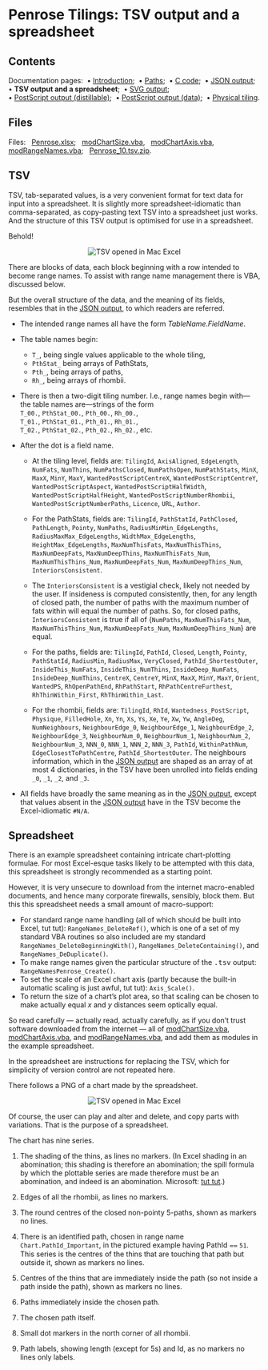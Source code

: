 # Penrose Tilings: TSV output and a spreadsheet #

## Contents ##

Documentation pages:&nbsp; 
&bull;&nbsp;[Introduction](introduction.md);&nbsp; 
&bull;&nbsp;[Paths](paths.md);&nbsp; 
&bull;&nbsp;[C&nbsp;code](c.md);&nbsp; 
&bull;&nbsp;[JSON&nbsp;output](json.md);&nbsp; 
&bull;&nbsp;**TSV&nbsp;output&nbsp;and&nbsp;a&nbsp;spreadsheet**;&nbsp; 
&bull;&nbsp;[SVG&nbsp;output](svg.md);&nbsp; 
&bull;&nbsp;[PostScript&nbsp;output&nbsp;(distillable)](postscript_distillable.md);&nbsp; 
&bull;&nbsp;[PostScript&nbsp;output&nbsp;(data)](postscript_data.md);&nbsp; 
&bull;&nbsp;[Physical&nbsp;tiling](physical_tiling.md).


## Files ##

Files:&nbsp;&nbsp; 
[Penrose.xlsx](../data/Penrose.xlsx);&nbsp;&nbsp; 
[modChartSize.vba](../vba/modChartSize.vba),&nbsp;&nbsp; 
[modChartAxis.vba](../vba/modChartAxis.vba),&nbsp;&nbsp; 
[modRangeNames.vba](../vba/modRangeNames.vba);&nbsp;&nbsp; 
[Penrose_10.tsv.zip](../data/Penrose_10.tsv.zip).

## TSV ##

TSV, tab-separated values, is a very convenient format for text data for input into a spreadsheet. 
It is slightly more spreadsheet-idiomatic than comma-separated, as copy-pasting text TSV into a spreadsheet just works. 
And the structure of this TSV output is optimised for use in a spreadsheet.

Behold!

<div align="center">

![TSV opened in Mac Excel](../images/Penrose_tsv.png)

</div>

There are blocks of data, each block beginning with a row intended to become range names. 
To assist with range name management there is VBA, discussed below. 

But the overall structure of the data, and the meaning of its fields, resembles that in the [JSON&nbsp;output](json.md), to which readers are referred. 

* The intended range names all have the form *TableName*.*FieldName*.

* The table names begin:
    - `T_`, being single values applicable to the whole tiling,
    - `PthStat_` being arrays of PathStats,
    - `Pth_`, being arrays of paths,
    - `Rh_`, being arrays of rhombii.

* There is then a two-digit tiling number. I.e., range names begin with&mdash;the table names are&mdash;strings of the form<br>`T_00.`, `PthStat_00.`, `Pth_00.`, `Rh_00.`,<br>`T_01.`, `PthStat_01.`, `Pth_01.`, `Rh_01.`,<br>`T_02.`, `PthStat_02.`, `Pth_02.`, `Rh_02.`, etc.

* After the dot is a field name. 

    - At the tiling level, fields are: `TilingId`, `AxisAligned`, `EdgeLength`, `NumFats`, `NumThins`, `NumPathsClosed`, `NumPathsOpen`, `NumPathStats`, `MinX`, `MaxX`, `MinY`, `MaxY`, `WantedPostScriptCentreX`, `WantedPostScriptCentreY`, `WantedPostScriptAspect`, `WantedPostScriptHalfWidth`, `WantedPostScriptHalfHeight`, `WantedPostScriptNumberRhombii`, `WantedPostScriptNumberPaths`, `Licence`, `URL`, `Author`.

    - For the PathStats, fields are: `TilingId`, `PathStatId`, `PathClosed`, `PathLength`, `Pointy`, `NumPaths`, `RadiusMinMin_EdgeLengths`, `RadiusMaxMax_EdgeLengths`, `WidthMax_EdgeLengths`, `HeightMax_EdgeLengths`, `MaxNumThisFats`, `MaxNumThisThins`, `MaxNumDeepFats`, `MaxNumDeepThins`, `MaxNumThisFats_Num`, `MaxNumThisThins_Num`, `MaxNumDeepFats_Num`, `MaxNumDeepThins_Num`, `InteriorsConsistent`.

    - The `InteriorsConsistent` is a vestigial check, likely not needed by the user. If insideness is computed consistently, then, for any length of closed path, the number of paths with the maximum number of fats within will equal the number of paths. So, for closed paths, `InteriorsConsistent` is true if all of {`NumPaths`, `MaxNumThisFats_Num`, `MaxNumThisThins_Num`, `MaxNumDeepFats_Num`, `MaxNumDeepThins_Num`} are equal.

    - For the paths, fields are: `TilingId`, `PathId`, `Closed`, `Length`, `Pointy`, `PathStatId`, `RadiusMin`, `RadiusMax`, `VeryClosed`, `PathId_ShortestOuter`, `InsideThis_NumFats`, `InsideThis_NumThins`, `InsideDeep_NumFats`, `InsideDeep_NumThins`, `CentreX`, `CentreY`, `MinX`, `MaxX`, `MinY`, `MaxY`, `Orient`, `WantedPS`, `RhOpenPathEnd`, `RhPathStart`, `RhPathCentreFurthest`, `RhThinWithin_First`, `RhThinWithin_Last`.

    - For the rhombii, fields are: `TilingId`, `RhId`, `Wantedness_PostScript`, `Physique`, `FilledHole`, `Xn`, `Yn`, `Xs`, `Ys`, `Xe`, `Ye`, `Xw`, `Yw`, `AngleDeg`, `NumNeighbours`, `NeighbourEdge_0`, `NeighbourEdge_1`, `NeighbourEdge_2`, `NeighbourEdge_3`, `NeighbourNum_0`, `NeighbourNum_1`, `NeighbourNum_2`, `NeighbourNum_3`, `NNN_0`, `NNN_1`, `NNN_2`, `NNN_3`, `PathId`, `WithinPathNum`, `EdgeClosestToPathCentre`, `PathId_ShortestOuter`. The neighbours information, which in the [JSON&nbsp;output](json.md) are shaped as an array of at most 4 dictionaries, in the TSV have been unrolled into fields ending `_0`, `_1`, `_2`, and `_3`.

* All fields have broadly the same meaning as in the [JSON&nbsp;output](json.md), except that values absent in the [JSON&nbsp;output](json.md) have in the TSV become the Excel-idiomatic `#N/A`.



## Spreadsheet ##

There is an example spreadsheet containing intricate chart-plotting formulae. 
For most Excel-esque tasks likely to be attempted with this data, this spreadsheet is strongly recommended as a starting point. 

However, it is very unsecure to download from the internet macro-enabled documents, and hence many corporate firewalls, sensibly, block them. 
But this this spreadsheet needs a small amount of macro-support: 
* For standard range name handling (all of which should be built into Excel, tut tut): `RangeNames_DeleteRef()`, which is one of a set of my standard VBA routines so also included are my standard `RangeNames_DeleteBeginningWith()`, `RangeNames_DeleteContaining()`, and `RangeNames_DeDuplicate()`.
* To make range names given the particular structure of the <kbd>.tsv</kbd> output: `RangeNamesPenrose_Create()`.
* To set the scale of an Excel chart axis (partly because the built-in automatic scaling is just awful, tut tut): `Axis_Scale()`.
* To return the size of a chart&rsquo;s plot area, so that scaling can be chosen to make actually equal _x_ and _y_ distances seem optically equal.

So read carefully &mdash; actually read, actually carefully, as if you don&rsquo;t trust software downloaded from the internet &mdash; all of [modChartSize.vba](../vba/modChartSize.vba), [modChartAxis.vba](../vba/modChartAxis.vba), and [modRangeNames.vba](../vba/modRangeNames.vba), and add them as modules in the example spreadsheet.


In the spreadsheet are instructions for replacing the TSV, which for simplicity of version control are not repeated here.

There follows a PNG of a chart made by the spreadsheet.

<div align="center">

![TSV opened in Mac Excel](../images/Penrose_excel_chart.png)

</div>

Of course, the user can play and alter and delete, and copy parts with variations. 
That is the purpose of a spreadsheet. 

The chart has nine series. 

1. The shading of the thins, as lines no markers. (In Excel shading in an abomination; this shading is therefore an abomination; the spill formula by which the plottable series are made therefore must be an abomination, and indeed is an abomination. Microsoft:&nbsp;[tut&nbsp;tut](https://feedbackportal.microsoft.com/feedback/idea/2cc833e2-d1fe-ef11-a4dd-7c1e52ead3c1).)

2. Edges of all the rhombii, as lines no markers.

3. The round centres of the closed non-pointy 5-paths, shown as markers no lines.

4. There is an identified path, chosen in range name `Chart.PathId_Important`, in the pictured example having PathId &Equal; `51`. This series is the centres of the thins that are touching that path but outside it, shown as markers no lines.

5. Centres of the thins that are immediately inside the path (so not inside a path inside the path), shown as markers no lines.

6. Paths immediately inside the chosen path.

7. The chosen path itself.

8. Small dot markers in the north corner of all rhombii.

9. Path labels, showing length (except for 5s) and Id, as no markers no lines only labels.

